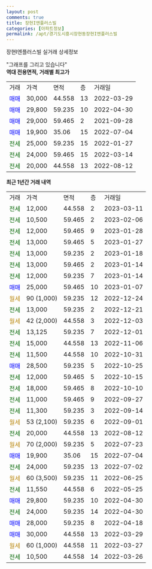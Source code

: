 ```yaml
---
layout: post
comments: true
title: 장현I엔플러스빌
categories: [아파트정보]
permalink: /apt/경기도시흥시장현동장현I엔플러스빌
---
```


장현I엔플러스빌 실거래 상세정보

<script type="text/javascript">
  google.charts.load('current', {'packages':['line', 'corechart']});
  google.charts.setOnLoadCallback(drawChart);

  function drawChart() {
    var data = new google.visualization.DataTable();
    data.addColumn('date', '거래일');
    data.addColumn('number', "매매");
    data.addColumn('number', "전세");
    data.addColumn('number', "전매");

    data.addRows([[new Date(Date.parse("2023-03-11")), null, 12000, null], [new Date(Date.parse("2023-02-06")), null, 10500, null], [new Date(Date.parse("2023-01-28")), null, 12000, null], [new Date(Date.parse("2023-01-27")), null, 13000, null], [new Date(Date.parse("2023-01-18")), null, 13000, null], [new Date(Date.parse("2023-01-14")), null, 13000, null], [new Date(Date.parse("2023-01-14")), null, 12000, null], [new Date(Date.parse("2023-01-07")), 25000, null, null], [new Date(Date.parse("2022-12-24")), null, null, null], [new Date(Date.parse("2022-12-21")), null, 13000, null], [new Date(Date.parse("2022-12-03")), null, null, null], [new Date(Date.parse("2022-12-01")), null, 13125, null], [new Date(Date.parse("2022-11-06")), null, 15000, null], [new Date(Date.parse("2022-10-31")), null, 11500, null], [new Date(Date.parse("2022-10-25")), 28500, null, null], [new Date(Date.parse("2022-10-15")), null, 12000, null], [new Date(Date.parse("2022-10-10")), null, 18000, null], [new Date(Date.parse("2022-09-27")), null, 11000, null], [new Date(Date.parse("2022-09-14")), null, 11300, null], [new Date(Date.parse("2022-09-01")), null, null, null], [new Date(Date.parse("2022-08-12")), null, 20000, null], [new Date(Date.parse("2022-07-23")), null, null, null], [new Date(Date.parse("2022-07-04")), 19900, null, null], [new Date(Date.parse("2022-07-02")), null, 24000, null], [new Date(Date.parse("2022-06-25")), null, null, null], [new Date(Date.parse("2022-05-25")), null, 11550, null], [new Date(Date.parse("2022-04-30")), 29800, null, null], [new Date(Date.parse("2022-04-30")), null, 24000, null], [new Date(Date.parse("2022-04-18")), 28000, null, null], [new Date(Date.parse("2022-03-29")), 30000, null, null], [new Date(Date.parse("2022-03-27")), null, null, null], [new Date(Date.parse("2022-03-26")), null, 10500, null]]);

    var options = {
      hAxis: {
        format: 'yyyy/MM/dd'
      },    
      lineWidth: 0,
      pointsVisible: true,    
      title: '최근 1년간 유형별 실거래가 분포',
      legend: { position: 'bottom' }
    };

    var formatter = new google.visualization.NumberFormat({pattern:'###,###'} );
    formatter.format(data, 1);
    formatter.format(data, 2);
    
    setTimeout(function() {
        var chart = new google.visualization.LineChart(document.getElementById('columnchart_material'));
        chart.draw(data, (options));
        document.getElementById('loading').style.display = 'none';
    }, 200);
  }
</script>


<div id="loading" style="z-index:20; display: block; margin-left: 0px">"그래프를 그리고 있습니다"</div>
<div id="columnchart_material" style="width: 95%; margin-left: 0px; display: block"></div>
<!-- contents start -->
<b>역대 전용면적, 거래별 최고가</b>
<table class="sortable">
    <tr>
      <td>거래</td>
      <td>가격</td>
      <td>면적</td>
      <td>층</td>
      <td>거래일</td>
    </tr>
        <tr>
          <td><a style="color: blue">매매</a></td>
          <td>30,000</td>
          <td>44.558</td>
          <td>13</td>
          <td>2022-03-29</td>
        </tr>            <tr>
          <td><a style="color: blue">매매</a></td>
          <td>29,800</td>
          <td>59.235</td>
          <td>10</td>
          <td>2022-04-30</td>
        </tr>            <tr>
          <td><a style="color: blue">매매</a></td>
          <td>29,000</td>
          <td>59.465</td>
          <td>2</td>
          <td>2021-09-28</td>
        </tr>            <tr>
          <td><a style="color: blue">매매</a></td>
          <td>19,900</td>
          <td>35.06</td>
          <td>15</td>
          <td>2022-07-04</td>
        </tr>        
        <tr>
              <td><a style="color: darkgreen">전세</a></td>
              <td>25,000</td>
              <td>59.235</td>
              <td>15</td>
              <td>2022-01-27</td>
            </tr>            <tr>
              <td><a style="color: darkgreen">전세</a></td>
              <td>24,000</td>
              <td>59.465</td>
              <td>15</td>
              <td>2022-03-14</td>
            </tr>            <tr>
              <td><a style="color: darkgreen">전세</a></td>
              <td>20,000</td>
              <td>44.558</td>
              <td>13</td>
              <td>2022-08-12</td>
            </tr>        
    
</table>

<b>최근 1년간 거래 내역</b>

<table class="sortable">
    <tr>
      <td>거래</td>
      <td>가격</td>
      <td>면적</td>
      <td>층</td>
      <td>거래일</td>
    </tr>
    <tr>
      <td><a style="color: darkgreen">전세</a></td>
      <td>12,000</td>
      <td>44.558</td>
      <td>2</td>
      <td>2023-03-11</td>
    </tr>          <tr>
      <td><a style="color: darkgreen">전세</a></td>
      <td>10,500</td>
      <td>59.465</td>
      <td>2</td>
      <td>2023-02-06</td>
    </tr>          <tr>
      <td><a style="color: darkgreen">전세</a></td>
      <td>12,000</td>
      <td>59.465</td>
      <td>9</td>
      <td>2023-01-28</td>
    </tr>          <tr>
      <td><a style="color: darkgreen">전세</a></td>
      <td>13,000</td>
      <td>59.465</td>
      <td>5</td>
      <td>2023-01-27</td>
    </tr>          <tr>
      <td><a style="color: darkgreen">전세</a></td>
      <td>13,000</td>
      <td>59.235</td>
      <td>2</td>
      <td>2023-01-18</td>
    </tr>          <tr>
      <td><a style="color: darkgreen">전세</a></td>
      <td>13,000</td>
      <td>59.465</td>
      <td>2</td>
      <td>2023-01-14</td>
    </tr>          <tr>
      <td><a style="color: darkgreen">전세</a></td>
      <td>12,000</td>
      <td>59.235</td>
      <td>7</td>
      <td>2023-01-14</td>
    </tr>          <tr>
      <td><a style="color: blue">매매</a></td>
      <td>25,000</td>
      <td>59.465</td>
      <td>10</td>
      <td>2023-01-07</td>
    </tr>          <tr>
      <td><a style="color: darkgoldenrod">월세</a></td>
      <td>90 (1,000)</td>
      <td>59.235</td>
      <td>12</td>
      <td>2022-12-24</td>
    </tr>          <tr>
      <td><a style="color: darkgreen">전세</a></td>
      <td>13,000</td>
      <td>59.235</td>
      <td>2</td>
      <td>2022-12-21</td>
    </tr>          <tr>
      <td><a style="color: darkgoldenrod">월세</a></td>
      <td>42 (2,000)</td>
      <td>44.558</td>
      <td>3</td>
      <td>2022-12-03</td>
    </tr>          <tr>
      <td><a style="color: darkgreen">전세</a></td>
      <td>13,125</td>
      <td>59.235</td>
      <td>7</td>
      <td>2022-12-01</td>
    </tr>          <tr>
      <td><a style="color: darkgreen">전세</a></td>
      <td>15,000</td>
      <td>44.558</td>
      <td>13</td>
      <td>2022-11-06</td>
    </tr>          <tr>
      <td><a style="color: darkgreen">전세</a></td>
      <td>11,500</td>
      <td>44.558</td>
      <td>10</td>
      <td>2022-10-31</td>
    </tr>          <tr>
      <td><a style="color: blue">매매</a></td>
      <td>28,500</td>
      <td>59.235</td>
      <td>5</td>
      <td>2022-10-25</td>
    </tr>          <tr>
      <td><a style="color: darkgreen">전세</a></td>
      <td>12,000</td>
      <td>59.465</td>
      <td>5</td>
      <td>2022-10-15</td>
    </tr>          <tr>
      <td><a style="color: darkgreen">전세</a></td>
      <td>18,000</td>
      <td>59.465</td>
      <td>8</td>
      <td>2022-10-10</td>
    </tr>          <tr>
      <td><a style="color: darkgreen">전세</a></td>
      <td>11,000</td>
      <td>59.465</td>
      <td>9</td>
      <td>2022-09-27</td>
    </tr>          <tr>
      <td><a style="color: darkgreen">전세</a></td>
      <td>11,300</td>
      <td>59.235</td>
      <td>3</td>
      <td>2022-09-14</td>
    </tr>          <tr>
      <td><a style="color: darkgoldenrod">월세</a></td>
      <td>53 (2,100)</td>
      <td>59.235</td>
      <td>6</td>
      <td>2022-09-01</td>
    </tr>          <tr>
      <td><a style="color: darkgreen">전세</a></td>
      <td>20,000</td>
      <td>44.558</td>
      <td>13</td>
      <td>2022-08-12</td>
    </tr>          <tr>
      <td><a style="color: darkgoldenrod">월세</a></td>
      <td>70 (2,000)</td>
      <td>59.235</td>
      <td>5</td>
      <td>2022-07-23</td>
    </tr>          <tr>
      <td><a style="color: blue">매매</a></td>
      <td>19,900</td>
      <td>35.06</td>
      <td>15</td>
      <td>2022-07-04</td>
    </tr>          <tr>
      <td><a style="color: darkgreen">전세</a></td>
      <td>24,000</td>
      <td>59.235</td>
      <td>13</td>
      <td>2022-07-02</td>
    </tr>          <tr>
      <td><a style="color: darkgoldenrod">월세</a></td>
      <td>60 (3,500)</td>
      <td>59.235</td>
      <td>11</td>
      <td>2022-06-25</td>
    </tr>          <tr>
      <td><a style="color: darkgreen">전세</a></td>
      <td>11,550</td>
      <td>44.558</td>
      <td>6</td>
      <td>2022-05-25</td>
    </tr>          <tr>
      <td><a style="color: blue">매매</a></td>
      <td>29,800</td>
      <td>59.235</td>
      <td>10</td>
      <td>2022-04-30</td>
    </tr>          <tr>
      <td><a style="color: darkgreen">전세</a></td>
      <td>24,000</td>
      <td>59.235</td>
      <td>14</td>
      <td>2022-04-30</td>
    </tr>          <tr>
      <td><a style="color: blue">매매</a></td>
      <td>28,000</td>
      <td>59.235</td>
      <td>8</td>
      <td>2022-04-18</td>
    </tr>          <tr>
      <td><a style="color: blue">매매</a></td>
      <td>30,000</td>
      <td>44.558</td>
      <td>13</td>
      <td>2022-03-29</td>
    </tr>          <tr>
      <td><a style="color: darkgoldenrod">월세</a></td>
      <td>60 (1,000)</td>
      <td>44.558</td>
      <td>11</td>
      <td>2022-03-27</td>
    </tr>          <tr>
      <td><a style="color: darkgreen">전세</a></td>
      <td>10,500</td>
      <td>44.558</td>
      <td>14</td>
      <td>2022-03-26</td>
    </tr>      </table>
<!-- contents end -->    

